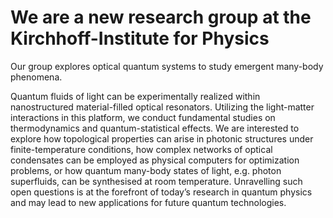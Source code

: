 # We are a new research group at the Kirchhoff-Institute for Physics

Our group explores optical quantum systems to study emergent many-body phenomena.

Quantum fluids of light can be experimentally realized within nanostructured material-filled optical resonators. Utilizing the light-matter interactions in this platform, we conduct fundamental studies on thermodynamics and quantum-statistical effects. We are interested to explore how topological properties can arise in photonic structures under finite-temperature conditions, how complex networks of optical condensates can be employed as physical computers for optimization problems, or how quantum many-body states of light, e.g. photon superfluids, can be synthesised at room temperature. Unravelling such open questions is at the forefront of today’s research in quantum physics and may lead to new applications for future quantum technologies. 
